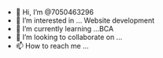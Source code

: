 - 👋 Hi, I’m @7050463296
- 👀 I’m interested in ... Website development
- 🌱 I’m currently learning ...BCA
- 💞️ I’m looking to collaborate on ...
- 📫 How to reach me ...

<!---
7050463296/7050463296 is a ✨ special ✨ repository because its `README.md` (this file) appears on your GitHub profile.
You can click the Preview link to take a look at your changes.
--->

